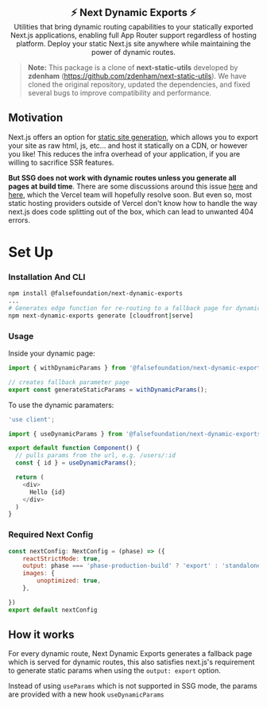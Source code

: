 <p align="center">
  <b style="font-size: 20px">
    ⚡️ Next Dynamic Exports ⚡️
  </b>
  <br/>
  Utilities that bring dynamic routing capabilities to your statically exported Next.js applications, enabling full App Router support regardless of hosting platform. Deploy your static Next.js site anywhere while maintaining the power of dynamic routes.
</p>

> **Note:** This package is a clone of **next-static-utils** developed by **zdenham** (https://github.com/zdenham/next-static-utils). We have cloned the original repository, updated the dependencies, and fixed several bugs to improve compatibility and performance.

## Motivation

Next.js offers an option for [static site generation](https://nextjs.org/docs/pages/building-your-application/rendering/static-site-generation), which allows you to export your site as raw html, js, etc... and host it statically on a CDN, or however you like! This reduces the infra overhead of your application, if you are willing to sacrifice SSR features.

**But SSG does not work with dynamic routes unless you generate all pages at build time**. There are some discussions around this issue [here](https://github.com/vercel/next.js/discussions/55393#discussioncomment-9668219) and [here](https://github.com/vercel/next.js/discussions/64660#discussioncomment-9667981), which the Vercel team will hopefully resolve soon. But even so, most static hosting providers outside of Vercel don't know how to handle the way next.js does code splitting out of the box, which can lead to unwanted 404 errors.

# Set Up

### Installation And CLI

```bash
npm install @falsefoundation/next-dynamic-exports
...
# Generates edge function for re-routing to a fallback page for dynamic params
npm next-dynamic-exports generate [cloudfront|serve]
```

### Usage

Inside your dynamic page:

```javascript
import { withDynamicParams } from '@falsefoundation/next-dynamic-exports';

// creates fallback parameter page
export const generateStaticParams = withDynamicParams();
```

To use the dynamic paramaters:

```javascript
'use client';

import { useDynamicParams } from '@falsefoundation/next-dynamic-exports';

export default function Component() {
  // pulls params from the url, e.g. /users/:id
  const { id } = useDynamicParams();

  return (
    <div>
      Hello {id}
    </div>
  )
}
```

### Required Next Config

```javascript
const nextConfig: NextConfig = (phase) => ({
	reactStrictMode: true,
	output: phase === 'phase-production-build' ? 'export' : 'standalone',
	images: {
		unoptimized: true,
	},

})
export default nextConfig
```

## How it works

For every dynamic route, Next Dynamic Exports generates a fallback page which is served for dynamic routes, this also satisfies next.js's requirement to generate static params when using the `output: export` option.

Instead of using `useParams` which is not supported in SSG mode, the params are provided with a new hook `useDynamicParams`

